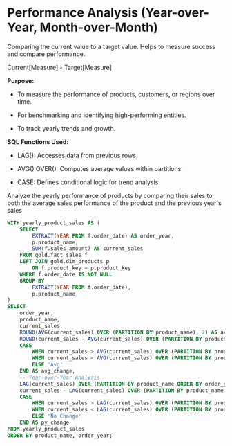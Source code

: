 # Performance Analysis (Year-over-Year, Month-over-Month)

Comparing the current value to a target value. Helps to measure success and compare performance.

Current[Measure] - Target[Measure]

**Purpose:**

- To measure the performance of products, customers, or regions over time.

- For benchmarking and identifying high-performing entities.

- To track yearly trends and growth.

**SQL Functions Used:**
    
- LAG(): Accesses data from previous rows.

- AVG() OVER(): Computes average values within partitions.

- CASE: Defines conditional logic for trend analysis.

Analyze the yearly performance of products by comparing their sales 
to both the average sales performance of the product and the previous year's sales 
```sql
WITH yearly_product_sales AS (
    SELECT
        EXTRACT(YEAR FROM f.order_date) AS order_year,
        p.product_name,
        SUM(f.sales_amount) AS current_sales
    FROM gold.fact_sales f
    LEFT JOIN gold.dim_products p
        ON f.product_key = p.product_key
    WHERE f.order_date IS NOT NULL
    GROUP BY 
        EXTRACT(YEAR FROM f.order_date),
        p.product_name
)
SELECT
    order_year,
    product_name,
    current_sales,
    ROUND(AVG(current_sales) OVER (PARTITION BY product_name), 2) AS avg_sales,
    ROUND(current_sales - AVG(current_sales) OVER (PARTITION BY product_name), 2) AS diff_avg,
    CASE 
        WHEN current_sales > AVG(current_sales) OVER (PARTITION BY product_name) THEN 'Above Avg'
        WHEN current_sales < AVG(current_sales) OVER (PARTITION BY product_name) THEN 'Below Avg'
        ELSE 'Avg'
    END AS avg_change,
    -- Year-over-Year Analysis
    LAG(current_sales) OVER (PARTITION BY product_name ORDER BY order_year) AS pre_yr_sales,
    current_sales - LAG(current_sales) OVER (PARTITION BY product_name ORDER BY order_year) AS diff_cy_py,
    CASE 
        WHEN current_sales > LAG(current_sales) OVER (PARTITION BY product_name ORDER BY order_year) THEN 'Increase'
        WHEN current_sales < LAG(current_sales) OVER (PARTITION BY product_name ORDER BY order_year) THEN 'Decrease'
        ELSE 'No Change'
    END AS py_change
FROM yearly_product_sales
ORDER BY product_name, order_year;

```
